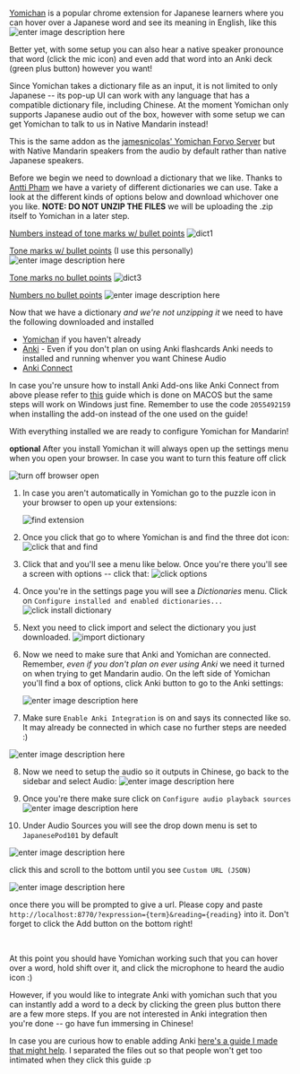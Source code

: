 [Yomichan](https://foosoft.net/projects/yomichan/) is a popular chrome extension for Japanese learners where you can hover over a Japanese word and see its meaning in English, like this
![enter image description here](https://miro.medium.com/max/1044/1*Ep4UPSzg0eqcHfTEEtCB7g.png)

Better yet, with some setup you can also hear a native speaker pronounce that word (click the mic icon) and even add that word into an Anki deck (green plus button) however you want! 

Since Yomichan takes a dictionary file as an input, it is not limited to only Japanese -- its pop-up UI can work with any language that has a compatible dictionary file, including Chinese. At the moment Yomichan only supports Japanese audio out of the box, however with some setup we can get Yomichan to talk to us in Native Mandarin instead!

This is the same addon as the [jamesnicolas' Yomichan Forvo Server](https://github.com/jamesnicolas/yomichan-forvo-server) but with Native Mandarin speakers from the audio by default rather than native Japanese speakers. 

Before we begin we need to download a dictionary that we like. Thanks to  [Antti Pham](https://github.com/anttipham) we have a variety of different dictionaries we can use. Take a look at the different kinds of options below and download whichover one you like. **NOTE: DO NOT UNZIP THE FILES** we will be uploading the .zip itself to Yomichan in a later step. 

[Numbers instead of tone marks w/ bullet points](https://github.com/anttipham/cc-cedict-for-yomichan/releases/download/v1.1/CC-CEDICT.bullet.points.+.number.pinyin.zip)
![dict1](https://imgur.com/S5JxlMA.jpg)

[Tone marks w/ bullet points](https://github.com/anttipham/cc-cedict-for-yomichan/releases/download/v1.1/CC-CEDICT.bullet.points.zip)  (I use this personally)
![enter image description here](https://imgur.com/vixUCG3.jpg)

[Tone marks no bullet points](https://github.com/anttipham/cc-cedict-for-yomichan/releases/download/v1.1/CC-CEDICT.normal.zip)
![dict3](https://imgur.com/rFsxgrg.jpg)

[Numbers no bullet points](https://github.com/anttipham/cc-cedict-for-yomichan/releases/download/v1.1/CC-CEDICT.number.pinyin.zip)
![enter image description here](https://imgur.com/ZwlJC7Z.jpg)

Now that we have a dictionary *and we're not unzipping it* we need to have the following downloaded and installed

*   [Yomichan](https://foosoft.net/projects/yomichan/) if you haven't already 
*   [Anki](https://apps.ankiweb.net) - Even if you don't plan on using Anki flashcards Anki needs to installed and running whenver you want Chinese Audio
*   [Anki Connect](https://ankiweb.net/shared/info/2055492159)

In case you're unsure how to install Anki Add-ons like Anki Connect from above please refer to [this](https://scrubsjourney.com/how-to-add-anki-add-ons/) guide which is done on MACOS but the same steps will work on Windows just fine. Remember to use the code `2055492159` when installing the add-on instead of the one used on the guide!

With everything installed we are ready to configure Yomichan for Mandarin!

**optional**
After you install Yomichan it will always open up the settings menu when you open your browser. In case you want to turn this feature off click 


![turn off browser open](https://i.imgur.com/JG1FW76.jpg)


1.  In case you aren't automatically in Yomichan go to the puzzle icon in your browser to open up your extensions: 

      ![find extension](https://imgur.com/iHZdif1.jpg)

2. Once you click that go to where Yomichan is and find the three dot icon:
	![click that and find ](https://imgur.com/6qMkV0e.jpg)
	
3. Click that and you'll see a menu like below. Once you're there you'll see a screen with options -- click that:
![click options](https://imgur.com/EXAjlYH.jpg)

4. Once you're in the settings page you will see a *Dictionaries* menu. Click on `Configure installed and enabled dictionaries...`
![click install dictionary](https://imgur.com/1oAs3KC.jpg)

5. Next you need to click import and select the dictionary you just downloaded. 
 ![import dictionary](https://imgur.com/vq78tfg.jpg)


6. Now we need to make sure that Anki and Yomichan are connected. Remember, *even if you don't plan on ever using Anki* we need it turned on when trying to get Mandarin audio. On the left side of Yomichan you'll find a box of options, click Anki button to go to the Anki settings:

   ![enter image description here](https://imgur.com/lfUDbd9.jpg)

7. Make sure `Enable Anki Integration` is on and says its connected like so. It may already be connected in which case no further steps are needed :) 

![enter image description here](https://imgur.com/DCw8UKU.jpg)

8. Now we need to setup the audio so it outputs in Chinese, go back to the sidebar and select Audio:
![enter image description here](https://imgur.com/yUm5q8h.jpg)

9. Once you're there make sure click on `Configure audio playback sources` 
![enter image description here](https://imgur.com/b5KEKmo.jpg) 

10. Under Audio Sources you will see the drop down menu is set to `JapanesePod101` by default

![enter image description here](https://imgur.com/2t0Kxhe.jpg)

click this and scroll to the bottom until you see `Custom URL (JSON)`

![enter image description here](https://imgur.com/smpfM6v.jpg)

once there you will be prompted to give a url. Please copy and paste `http://localhost:8770/?expression={term}&reading={reading}` into it. Don't forget to click the Add button on the bottom right! 


 <br/>

At this point you should have Yomichan working such that you can hover over a word, hold shift over it, and click the microphone to heard the audio icon :) 

However, if you would like to integrate Anki with yomichan such that you can instantly add a word to a deck by clicking the green plus button there are a few more steps. If you are not interested in Anki integration then you're done -- go have fun immersing in Chinese! 

In case you are curious how to enable adding Anki [here's a guide I made that might help](https://github.com/alexkiani/yomichan-forvo-server/blob/mandarin/anki%20setup.md). I separated the files out so that people won't get too intimated when they click this guide :p 
